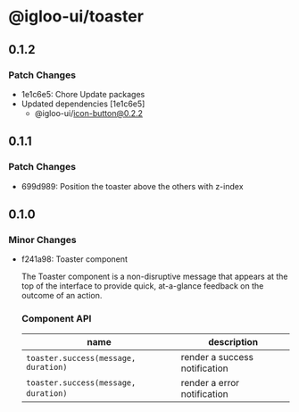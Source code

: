 # @igloo-ui/toaster

## 0.1.2

### Patch Changes

- 1e1c6e5: Chore Update packages
- Updated dependencies [1e1c6e5]
  - @igloo-ui/icon-button@0.2.2

## 0.1.1

### Patch Changes

- 699d989: Position the toaster above the others with z-index

## 0.1.0

### Minor Changes

- f241a98: Toaster component

  The Toaster component is a non-disruptive message that appears at the top of the interface to provide quick, at-a-glance feedback on the outcome of an action.

  ### Component API

  | name                                  | description                   |
  | ------------------------------------- | ----------------------------- |
  | `toaster.success(message, duration)`  | render a success notification |
  | `toaster.success(message, duration)`  | render a error notification   |
